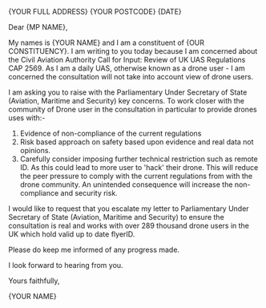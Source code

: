 



{YOUR FULL ADDRESS}
{YOUR POSTCODE}
{DATE}

Dear {MP NAME},  

My names is {YOUR NAME} and I am a constituent of {OUR CONSTITUENCY}. I am writing to you today because I am concerned about the  Civil Aviation Authority Call for Input: Review of UK UAS Regulations CAP 2569. As I am a daily UAS, otherwise known as a drone user - I am concerned the consultation will not take into account view of drone users. 

I am asking you to raise with the Parliamentary Under Secretary of State (Aviation, Maritime and Security) key concerns. To work closer with the community of Drone user in the consultation in particular to provide drones uses with:-

1. Evidence of non-compliance of the current regulations 
2. Risk based approach on safety based upon evidence and real data not opinions. 
3. Carefully consider imposing further technical restriction such as remote ID. As this could lead to more user to 'hack' their drone.  This will reduce the peer pressure to comply with the current regulations from with the drone community. An unintended consequence will increase the non-compliance and security risk.

I would like to request that you escalate my letter to Parliamentary Under Secretary of State (Aviation, Maritime and Security) to ensure the consultation is real and works with over 289 thousand drone users in the UK which hold valid up to date flyerID.

Please do keep me informed of any progress made.  

I look forward to hearing from you.  

Yours faithfully,  

{YOUR NAME}